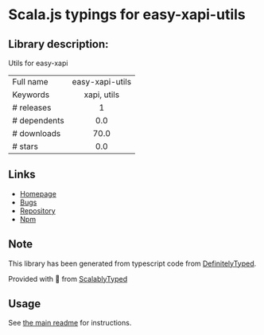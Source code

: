 
# Scala.js typings for easy-xapi-utils


## Library description:
Utils for easy-xapi

|                    |                 |
| ------------------ | :-------------: |
| Full name          | easy-xapi-utils |
| Keywords           | xapi, utils |
| # releases         | 1 |
| # dependents       | 0.0 |
| # downloads        | 70.0 |
| # stars            | 0.0 |

## Links
- [Homepage](https://github.com/DeadAlready/easy-xapi-utils)
- [Bugs](https://github.com/DeadAlready/easy-xapi-utils/issues)
- [Repository](https://github.com/DeadAlready/easy-xapi-utils)
- [Npm](https://www.npmjs.com/package/easy-xapi-utils)
    


## Note
This library has been generated from typescript code from [DefinitelyTyped](https://definitelytyped.org).

Provided with :purple_heart: from [ScalablyTyped](https://github.com/oyvindberg/ScalablyTyped)

## Usage
See [the main readme](../../readme.md) for instructions.


